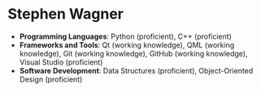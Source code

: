 # Stephen Wagner

- **Programming Languages**: Python (proficient), C++ (proficient)  
- **Frameworks and Tools**: Qt (working knowledge), QML (working knowledge), Git (working knowledge), GitHub (working knowledge), Visual Studio (proficient)  
- **Software Development**: Data Structures (proficient), Object-Oriented Design (proficient)  

